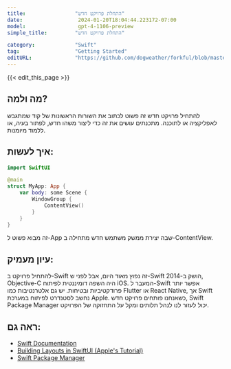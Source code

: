 ```yaml
---
title:                "התחלת פרויקט חדש"
date:                  2024-01-20T18:04:44.223172-07:00
model:                 gpt-4-1106-preview
simple_title:         "התחלת פרויקט חדש"

category:             "Swift"
tag:                  "Getting Started"
editURL:              "https://github.com/dogweather/forkful/blob/master/content/he/swift/starting-a-new-project.md"
---
```


{{< edit_this_page >}}

## מה ולמה?
להתחיל פרויקט חדש זה פשוט לכתוב את השורות הראשונות של קוד שמתגבש לאפליקציה או לתוכנה. מתכנתים עושים את זה כדי ליצור משהו חדש, לפתור בעיה, או ללמוד מיומנות.

## איך לעשות:
```Swift
import SwiftUI

@main
struct MyApp: App {
    var body: some Scene {
        WindowGroup {
            ContentView()
        }
    }
}
```
זה מבוא פשוט ל-App שבה יצירת ממשק משתמש חדש מתחילה ב-ContentView.

## עיון מעמיק:
להתחיל פרויקט ב-Swift זה נפוץ מאוד היום, אבל לפני ש-Swift הושק ב-2014, Objective-C היה השפה דומיננטית לפיתוח iOS. המעבר ל-Swift אפשר יותר פרודקטיביות ובטיחות. יש גם אלטרנטיבות כמו Flutter או React Native, אך Swift נחשב לסטנדרט לפיתוח במערכת Apple. כשאנחנו פותחים פרויקט חדש, Swift Package Manager יכול לעזור לנו לנהל תלותים ומקל על התחזוקה של הפרויקט.

## ראה גם:
- [Swift Documentation](https://docs.swift.org/swift-book/)
- [Building Layouts in SwiftUI (Apple's Tutorial)](https://developer.apple.com/tutorials/swiftui/building-lists-and-navigation)
- [Swift Package Manager](https://swift.org/package-manager/)
